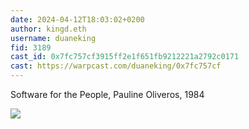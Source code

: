 ```yaml
---
date: 2024-04-12T18:03:02+0200
author: kingd.eth
username: duaneking
fid: 3189
cast_id: 0x7fc757cf3915ff2e1f651fb9212221a2792c0171
cast: https://warpcast.com/duaneking/0x7fc757cf
---
```

Software for the People, Pauline Oliveros, 1984  

![](https://imagedelivery.net/BXluQx4ige9GuW0Ia56BHw/cb1bc920-56d4-49ae-eb18-2e092d125500/original)